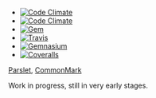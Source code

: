 - [![Code Climate](https://img.shields.io/codeclimate/github/joelmeyerhamme/commonmark_parslet.svg?style=flat)](https://codeclimate.com/github/joelmeyerhamme/commonmark_parslet)
- [![Code Climate](https://img.shields.io/codeclimate/coverage/github/joelmeyerhamme/commonmark_parslet.svg?style=flat)](https://codeclimate.com/github/joelmeyerhamme/commonmark_parslet)
- [![Gem](https://img.shields.io/gem/v/commonmark_parslet.svg?style=flat)](https://rubygems.org/gems/commonmark_parslet)
- [![Travis](https://img.shields.io/travis/joelmeyerhamme/commonmark_parslet.svg?style=flat)](https://travis-ci.org/joelmeyerhamme/commonmark_parslet)
- [![Gemnasium](https://img.shields.io/gemnasium/joelmeyerhamme/commonmark_parslet.svg?style=flat)](https://gemnasium.com/joelmeyerhamme/commonmark_parslet)
- [![Coveralls](https://img.shields.io/coveralls/joelmeyerhamme/commonmark_parslet.svg?style=flat)](https://coveralls.io/r/joelmeyerhamme/commonmark_parslet)

[Parslet](http://kschiess.github.com/parslet), [CommonMark](http://commonmark.org/)

Work in progress, still in very early stages.
